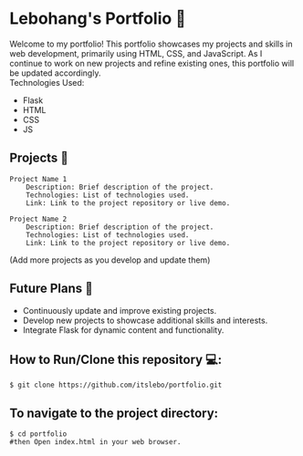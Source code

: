 <h1>Lebohang's Portfolio <span>&#x1F680;</span> </h1> 
Welcome to my portfolio! This portfolio showcases my projects and skills in web development, primarily using HTML, CSS, and JavaScript. As I continue to work on new projects and refine existing ones, this portfolio will be updated accordingly.
<br> Technologies Used:

<ul>
  <li>Flask</li>
  <li>HTML</li>
  <li>CSS</li>
  <li>JS</li>
</ul>

<h2>Projects <span>&#x1F4BC;</span> </h2>
    
    Project Name 1
        Description: Brief description of the project.
        Technologies: List of technologies used.
        Link: Link to the project repository or live demo.

    Project Name 2
        Description: Brief description of the project.
        Technologies: List of technologies used.
        Link: Link to the project repository or live demo.

(Add more projects as you develop and update them)
<h2>Future Plans <span>&#x1F680;</span> </h2>
<ul>
  <li>Continuously update and improve existing projects.</li>
  <li>Develop new projects to showcase additional skills and interests.</li>
  <li>Integrate Flask for dynamic content and functionality.</li>
</ul>

<h2>How to Run/Clone this repository &#x1F4BB;: </h2>

    $ git clone https://github.com/itslebo/portfolio.git

<h2>To navigate to the project directory:</h2>

    $ cd portfolio
    #then Open index.html in your web browser.
